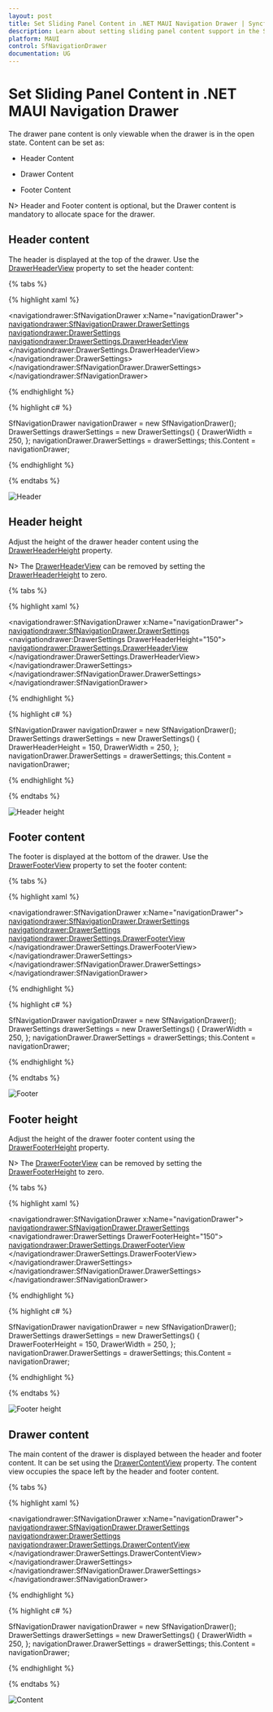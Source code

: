 ```yaml
---
layout: post
title: Set Sliding Panel Content in .NET MAUI Navigation Drawer | Syncfusion®
description: Learn about setting sliding panel content support in the Syncfusion® .NET MAUI Navigation Drawer (SfNavigationDrawer) control and more.
platform: MAUI
control: SfNavigationDrawer
documentation: UG
---
```


# Set Sliding Panel Content in .NET MAUI Navigation Drawer

The drawer pane content is only viewable when the drawer is in the open state. Content can be set as:

*	Header Content

*	Drawer Content

*	Footer Content

N> Header and Footer content is optional, but the Drawer content is mandatory to allocate space for the drawer.
		
## Header content

The header is displayed at the top of the drawer. Use the [DrawerHeaderView](https://help.syncfusion.com/cr/maui/Syncfusion.Maui.NavigationDrawer.DrawerSettings.html#Syncfusion_Maui_NavigationDrawer_DrawerSettings_DrawerHeaderView) property to set the header content:

{% tabs %}

{% highlight xaml %}

<navigationdrawer:SfNavigationDrawer x:Name="navigationDrawer">
    <navigationdrawer:SfNavigationDrawer.DrawerSettings>
        <navigationdrawer:DrawerSettings>
            <navigationdrawer:DrawerSettings.DrawerHeaderView>
                <Grid BackgroundColor="#6750A4">
                    <VerticalStackLayout VerticalOptions="Center"
                                         HorizontalOptions="Center">
                        <Label Text="Header View"/>
                    </VerticalStackLayout>
                </Grid>
            </navigationdrawer:DrawerSettings.DrawerHeaderView>
        </navigationdrawer:DrawerSettings>
    </navigationdrawer:SfNavigationDrawer.DrawerSettings>
</navigationdrawer:SfNavigationDrawer>


{% endhighlight %}

{% highlight c# %}

SfNavigationDrawer navigationDrawer = new SfNavigationDrawer();
DrawerSettings drawerSettings = new DrawerSettings()
{
    DrawerWidth = 250,
};
navigationDrawer.DrawerSettings = drawerSettings;
this.Content = navigationDrawer;
  
{% endhighlight %}

{% endtabs %}

![Header](Images/panel-content/navigation_drawer_header.png)

## Header height

Adjust the height of the drawer header content using the [DrawerHeaderHeight](https://help.syncfusion.com/cr/maui/Syncfusion.Maui.NavigationDrawer.DrawerSettings.html#Syncfusion_Maui_NavigationDrawer_DrawerSettings_DrawerHeaderHeight) property.

N> The [DrawerHeaderView](https://help.syncfusion.com/cr/maui/Syncfusion.Maui.NavigationDrawer.DrawerSettings.html#Syncfusion_Maui_NavigationDrawer_DrawerSettings_DrawerHeaderView) can be removed by setting the [DrawerHeaderHeight](https://help.syncfusion.com/cr/maui/Syncfusion.Maui.NavigationDrawer.DrawerSettings.html#Syncfusion_Maui_NavigationDrawer_DrawerSettings_DrawerHeaderHeight) to zero.

{% tabs %}

{% highlight xaml %}
    
<navigationdrawer:SfNavigationDrawer x:Name="navigationDrawer">
    <navigationdrawer:SfNavigationDrawer.DrawerSettings>
        <navigationdrawer:DrawerSettings DrawerHeaderHeight="150">
            <navigationdrawer:DrawerSettings.DrawerHeaderView>
                <Grid BackgroundColor="#6750A4">
                    <VerticalStackLayout VerticalOptions="Center"
                                         HorizontalOptions="Center">
                        <Label Text="Header View"/>
                    </VerticalStackLayout>
                </Grid>
            </navigationdrawer:DrawerSettings.DrawerHeaderView>
        </navigationdrawer:DrawerSettings>
    </navigationdrawer:SfNavigationDrawer.DrawerSettings>
</navigationdrawer:SfNavigationDrawer>

{% endhighlight %}

{% highlight c# %}

SfNavigationDrawer navigationDrawer = new SfNavigationDrawer();
DrawerSettings drawerSettings = new DrawerSettings()
{
    DrawerHeaderHeight = 150,
    DrawerWidth = 250,
};
navigationDrawer.DrawerSettings = drawerSettings;
this.Content = navigationDrawer;

{% endhighlight %}

{% endtabs %}

![Header height](Images/panel-content/navigation_drawer_header_height.png)

## Footer content

The footer is displayed at the bottom of the drawer. Use the [DrawerFooterView](https://help.syncfusion.com/cr/maui/Syncfusion.Maui.NavigationDrawer.DrawerSettings.html#Syncfusion_Maui_NavigationDrawer_DrawerSettings_DrawerFooterView) property to set the footer content:

{% tabs %}

{% highlight xaml %}

<navigationdrawer:SfNavigationDrawer x:Name="navigationDrawer">
    <navigationdrawer:SfNavigationDrawer.DrawerSettings>
        <navigationdrawer:DrawerSettings>
            <navigationdrawer:DrawerSettings.DrawerFooterView>
                <Grid BackgroundColor="#6750A4">
                    <VerticalStackLayout VerticalOptions="Center"
                                         HorizontalOptions="Center">
                        <Label Text="Footer View"/>
                    </VerticalStackLayout>
                </Grid>
            </navigationdrawer:DrawerSettings.DrawerFooterView>
        </navigationdrawer:DrawerSettings>
    </navigationdrawer:SfNavigationDrawer.DrawerSettings>
</navigationdrawer:SfNavigationDrawer>

{% endhighlight %}

{% highlight c# %}

SfNavigationDrawer navigationDrawer = new SfNavigationDrawer();
DrawerSettings drawerSettings = new DrawerSettings()
{
    DrawerWidth = 250,
};
navigationDrawer.DrawerSettings = drawerSettings;
this.Content = navigationDrawer;

{% endhighlight %}

{% endtabs %}

![Footer](Images/panel-content/navigation_drawer_footer.png)

## Footer height

Adjust the height of the drawer footer content using the [DrawerFooterHeight](https://help.syncfusion.com/cr/maui/Syncfusion.Maui.NavigationDrawer.DrawerSettings.html#Syncfusion_Maui_NavigationDrawer_DrawerSettings_DrawerFooterHeight) property.

N> The [DrawerFooterView](https://help.syncfusion.com/cr/maui/Syncfusion.Maui.NavigationDrawer.DrawerSettings.html#Syncfusion_Maui_NavigationDrawer_DrawerSettings_DrawerFooterView) can be removed by setting the [DrawerFooterHeight](https://help.syncfusion.com/cr/maui/Syncfusion.Maui.NavigationDrawer.DrawerSettings.html#Syncfusion_Maui_NavigationDrawer_DrawerSettings_DrawerFooterHeight) to zero.

{% tabs %}

{% highlight xaml %} 

<navigationdrawer:SfNavigationDrawer x:Name="navigationDrawer">
    <navigationdrawer:SfNavigationDrawer.DrawerSettings>
        <navigationdrawer:DrawerSettings DrawerFooterHeight="150">
            <navigationdrawer:DrawerSettings.DrawerFooterView>
                <Grid BackgroundColor="#6750A4">
                    <VerticalStackLayout VerticalOptions="Center"
                                         HorizontalOptions="Center">
                        <Label Text="Footer View"/>
                    </VerticalStackLayout>
                </Grid>
            </navigationdrawer:DrawerSettings.DrawerFooterView>
        </navigationdrawer:DrawerSettings>
    </navigationdrawer:SfNavigationDrawer.DrawerSettings>
</navigationdrawer:SfNavigationDrawer>
	
{% endhighlight %}

{% highlight c# %}
        
SfNavigationDrawer navigationDrawer = new SfNavigationDrawer();
DrawerSettings drawerSettings = new DrawerSettings()
{
    DrawerFooterHeight = 150,
    DrawerWidth = 250,
};  
navigationDrawer.DrawerSettings = drawerSettings;
this.Content = navigationDrawer;
  
{% endhighlight %}

{% endtabs %}

![Footer height](Images/panel-content/navigation_drawer_footer_height.png)

## Drawer content

The main content of the drawer is displayed between the header and footer content. It can be set using the [DrawerContentView](https://help.syncfusion.com/cr/maui/Syncfusion.Maui.NavigationDrawer.DrawerSettings.html#Syncfusion_Maui_NavigationDrawer_DrawerSettings_DrawerContentView) property. The content view occupies the space left by the header and footer content.

{% tabs %}

{% highlight xaml %} 

<navigationdrawer:SfNavigationDrawer x:Name="navigationDrawer">
    <navigationdrawer:SfNavigationDrawer.DrawerSettings>
        <navigationdrawer:DrawerSettings>
            <navigationdrawer:DrawerSettings.DrawerContentView>
                <Grid BackgroundColor="#6750A4">
                    <VerticalStackLayout VerticalOptions="Center"
                     HorizontalOptions="Center">
                        <Label Text="Drawer Content"/>
                    </VerticalStackLayout>
                </Grid>
            </navigationdrawer:DrawerSettings.DrawerContentView>
        </navigationdrawer:DrawerSettings>
    </navigationdrawer:SfNavigationDrawer.DrawerSettings>
</navigationdrawer:SfNavigationDrawer>
	
{% endhighlight %}

{% highlight c# %}
        
SfNavigationDrawer navigationDrawer = new SfNavigationDrawer();
DrawerSettings drawerSettings = new DrawerSettings()
{
    DrawerWidth = 250,
};
navigationDrawer.DrawerSettings = drawerSettings;
this.Content = navigationDrawer;
  
{% endhighlight %}

{% endtabs %}

![Content](Images/panel-content/navigation_drawer_content.png)
